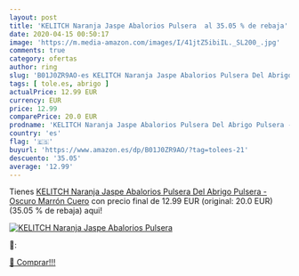 ```yaml
---
layout: post
title: 'KELITCH Naranja Jaspe Abalorios Pulsera  al 35.05 % de rebaja'
date: 2020-04-15 00:50:17
image: 'https://m.media-amazon.com/images/I/41jtZ5ibiIL._SL200_.jpg'
comments: true
category: ofertas
author: ring
slug: 'B01J0ZR9AO-es KELITCH Naranja Jaspe Abalorios Pulsera Del Abrigo Pulsera...'
tags: [ tole.es, abrigo ]
actualPrice: 12.99 EUR
currency: EUR
price: 12.99
comparePrice: 20.0 EUR
prodname: 'KELITCH Naranja Jaspe Abalorios Pulsera Del Abrigo Pulsera - Oscuro Marrón Cuero'
country: 'es'
flag: '🇪🇸'
buyurl: 'https://www.amazon.es/dp/B01J0ZR9AO/?tag=tolees-21'
descuento: '35.05'
average: '12.99'
---
```


Tienes [KELITCH Naranja Jaspe Abalorios Pulsera Del Abrigo Pulsera - Oscuro Marrón Cuero](https://www.amazon.es/dp/B01J0ZR9AO/?tag=tolees-21) con precio final de  12.99 EUR (original: 20.0 EUR) (35.05 %  de rebaja) aqui!

[![KELITCH Naranja Jaspe Abalorios Pulsera ](https://m.media-amazon.com/images/I/41jtZ5ibiIL._SL200_.jpg)](https://www.amazon.es/dp/B01J0ZR9AO/?tag=tolees-21)

🔎:


[🛒 Comprar!!!](https://www.amazon.es/dp/B01J0ZR9AO/?tag=tolees-21)
